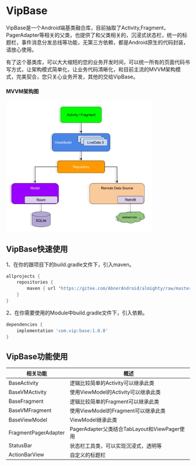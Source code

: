 # VipBase

VipBase是一个Android端基类融合库，目前抽取了Activity,Fragment，PagerAdapter等相关的父类，也提供了和父类相关的，沉浸式状态栏，统一的标题栏，事件消息分发总线等功能，无第三方依赖，都是Android原生的代码封装，请放心使用。

有了这个基类库，可以大大缩短的您的业务开发时间，可以统一所有的页面代码书写方式，让架构模式简单化，让业务代码清晰化，和目前主流的MVVM架构模式，完美契合，您只关心业务开发，其他的交给VipBase。

#### MVVM架构图

<img src="images/mvvm.jpg" width="400px" />

## VipBase快速使用

1、在你的跟项目下的build.gradle文件下，引入maven。

```groovy
allprojects {
    repositories {
        maven { url "https://gitee.com/AbnerAndroid/almighty/raw/master" }
    }
}
```
2、在你需要使用的Module中build.gradle文件下，引入依赖。

```groovy
dependencies {
    implementation 'com.vip:base:1.0.0'
}
```

## VipBase功能使用

|  相关功能  |  概述  |
|  ----  |  ----  |
|  BaseActivity  |  逻辑比较简单的Activity可以继承此类  |
|  BaseVMActivity  |  使用ViewModel的Activity可以继承此类  |
|  BaseFragment  |  逻辑比较简单的Fragment可以继承此类  |
|  BaseVMFragment  |  使用ViewModel的Fragment可以继承此类  |
|  BaseViewModel  |  ViewModel继承此类  |
|  FragmentPagerAdapter |  PagerAdapter父类结合TabLayout和ViewPager使用  |
|  StatusBar  |  状态栏工具类，可以实现沉浸式，透明等  |
|  ActionBarView  |  自定义的标题栏  |






